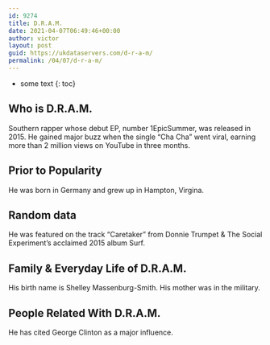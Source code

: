 ```yaml
---
id: 9274
title: D.R.A.M.
date: 2021-04-07T06:49:46+00:00
author: victor
layout: post
guid: https://ukdataservers.com/d-r-a-m/
permalink: /04/07/d-r-a-m/
---
```


* some text
{: toc}


## Who is D.R.A.M.



Southern rapper whose debut EP, number 1EpicSummer, was released in 2015. He gained major buzz when the single &#8220;Cha Cha&#8221; went viral, earning more than 2 million views on YouTube in three months.

                
                
                
## Prior to Popularity



He was born in Germany and grew up in Hampton, Virgina.

                
                
                
## Random data



He was featured on the track &#8220;Caretaker&#8221; from Donnie Trumpet & The Social Experiment&#8217;s acclaimed 2015 album Surf.

                
                
                
## Family & Everyday Life of D.R.A.M.



His birth name is Shelley Massenburg-Smith. His mother was in the military.

                
                
                
## People Related With D.R.A.M.



He has cited George Clinton as a major influence.

                
              
            
          
          
          